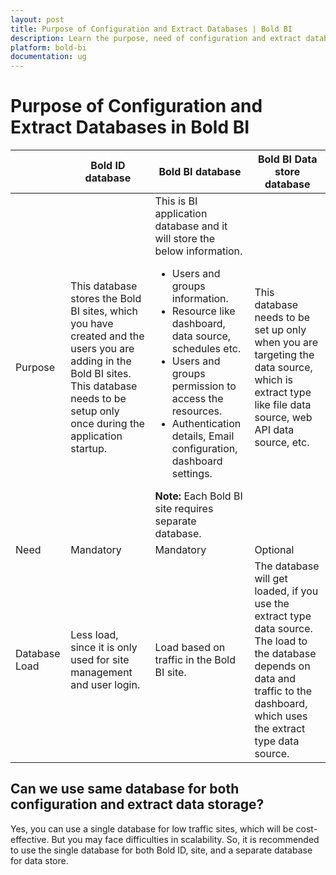 ```yaml
---
layout: post
title: Purpose of Configuration and Extract Databases | Bold BI
description: Learn the purpose, need of configuration and extract databases and their load in Bold BI. Also know when to go with one common database for all.
platform: bold-bi
documentation: ug
---
```


# Purpose of Configuration and Extract Databases in Bold BI

<meta charset="utf-8"/>
<table>
  <thead>
    <tr>
    <th scope="col"></th>
    <th scope="col">Bold ID database</th>
    <th scope="col">Bold BI database</th>
    <th scope="col">Bold BI Data store database</th>
    </tr>
  </thead>
  <tbody>
    <tr>
        <td align="left">Purpose</td>
        <td align="left">
          This database stores the Bold BI sites, which you have created and the users you are adding in the Bold BI sites. This database needs to be setup only once during the application startup.
        </td>
        <td align="left">
            This is BI application database and it will store the below information.
            <ul>
              <li>
                  Users and groups information.
              </li>
              <li>
                  Resource like dashboard, data source, schedules etc.
              </li>
              <li>
                  Users and groups permission to access the resources.
              </li>
              <li>
                  Authentication details, Email configuration, dashboard settings.
              </li>
            </ul>
            <b>Note:</b> Each Bold BI site requires separate database.
        </td>
        <td align="left">This database needs to be set up only when you are targeting the data source, which is extract type like file data source, web API data source, etc.
        </td>
    </tr>
    <tr>
        <td align="left">Need</td>
        <td align="left">Mandatory</td>
        <td align="left">Mandatory</td>
        <td align="left">Optional</td>
    </tr>
    <tr>
        <td align="left">Database Load</td>
        <td align="left">Less load, since it is only used for site management and user login.
        </td>
        <td align="left">Load based on traffic in the Bold BI site.
        </td>
        <td align="left">The database will get loaded, if you use the extract type data source. The load to the database depends on data and traffic to the dashboard, which uses the extract type data source.</td>
    </tr>
  </tbody>
</table>

## Can we use same database for both configuration and extract data storage?

Yes, you can use a single database for low traffic sites, which will be cost-effective. But you may face difficulties in scalability. So, it is recommended to use the single database for both Bold ID, site, and a separate database for data store.